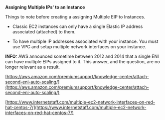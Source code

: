 **Assigning Multiple IPs' to an Instance**


Things to note before creating a assigning Multiple EIP to Instances.
- Classic EC2 instances can only have a single Elastic IP address associated (attached) to them. 
 
- To have multiple IP addresses associated with your instance. You must use VPC and setup multiple network interfaces on your instance.

**INFO:** AWS announced sometime between 2012 and 2014  that a single ENI can have multiple EIPs assigned to it. This answer, and the question, are no longer relevant as a result.



[https://aws.amazon.com/premiumsupport/knowledge-center/attach-second-eni-auto-scaling/](https://aws.amazon.com/premiumsupport/knowledge-center/attach-second-eni-auto-scaling/)

[https://www.internetstaff.com/multiple-ec2-network-interfaces-on-red-hat-centos-7/](https://www.internetstaff.com/multiple-ec2-network-interfaces-on-red-hat-centos-7/)
